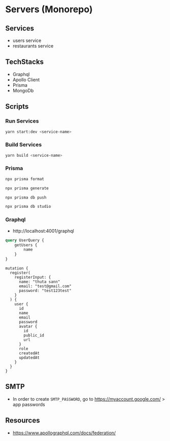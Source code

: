 # Servers (Monorepo)

## Services

- users service
- restaurants service

## TechStacks

- Graphql
- Apollo Client
- Prisma
- MongoDb

## Scripts

### Run Services

```bash
yarn start:dev <service-name>
```

### Build Services

```bash
yarn build <service-name>
```

### Prisma

```bash
npx prisma format
```

```bash
npx prisma generate
```

```bash
npx prisma db push
```

```bash
npx prisma db studio
```

### Graphql

- http://localhost:4001/graphql

```graphql
query UserQuery {
	getUsers {
		name
	}
}
```

```
mutation {
  register(
    registerInput: {
      name: "thuta sann"
      email: "test@gmail.com"
      password: "test123test"
    }
  ) {
    user {
      id
      name
      email
      password
      avatar {
        id
        public_id
        url
      }
      role
      createdAt
      updatedAt
    }
  }
}
```

## SMTP

- In order to create `SMTP_PASSWORD`, go to https://myaccount.google.com/ > app passwords

## Resources

- https://www.apollographql.com/docs/federation/
